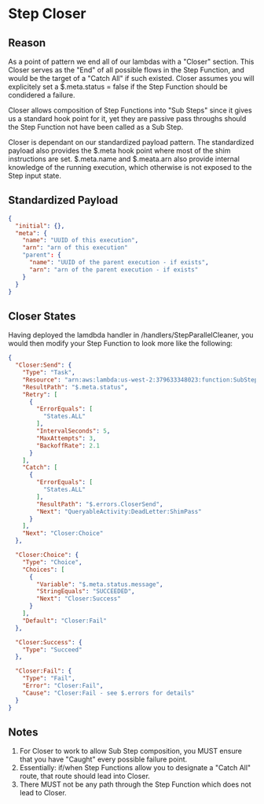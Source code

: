 # Step Closer

## Reason
As a point of pattern we end all of our lambdas with a "Closer" section.  This Closer serves as the "End" of all possible flows in the Step Function, and would be the target of a "Catch All" if such existed.  Closer assumes you will explicitely set a $.meta.status = false if the Step Function should be condidered a failure.

Closer allows composition of Step Functions into "Sub Steps" since it gives us a standard hook point for it, yet they are passive pass throughs should the Step Function not have been called as a Sub Step.

Closer is dependant on our standardized payload pattern.  The standardized payload also provides the $.meta hook point where most of the shim instructions are set.  $.meta.name and $.meata.arn also provide internal knowledge of the running execution, which otherwise is not exposed to the Step input state.

## Standardized Payload
```json
{
  "initial": {},
  "meta": {
    "name": "UUID of this execution",
    "arn": "arn of this execution"
    "parent": {
      "name": "UUID of the parent execution - if exists",
      "arn": "arn of the parent execution - if exists"
    }
  }
}
```

## Closer States
Having deployed the lamdbda handler in /handlers/StepParallelCleaner, you would then modify your Step Function to look more like the following:
```json
{
  "Closer:Send": {
    "Type": "Task",
    "Resource": "arn:aws:lambda:us-west-2:379633348023:function:SubStepCloser",
    "ResultPath": "$.meta.status",
    "Retry": [
      {
        "ErrorEquals": [
          "States.ALL"
        ],
        "IntervalSeconds": 5,
        "MaxAttempts": 3,
        "BackoffRate": 2.1
      }
    ],
    "Catch": [
      {
        "ErrorEquals": [
          "States.ALL"
        ],
        "ResultPath": "$.errors.CloserSend",
        "Next": "QueryableActivity:DeadLetter:ShimPass"
      }
    ],
    "Next": "Closer:Choice"
  },

  "Closer:Choice": {
    "Type": "Choice",
    "Choices": [
      {
        "Variable": "$.meta.status.message",
        "StringEquals": "SUCCEEDED",
        "Next": "Closer:Success"
      }
    ],
    "Default": "Closer:Fail"
  },

  "Closer:Success": {
    "Type": "Succeed"
  },

  "Closer:Fail": {
    "Type": "Fail",
    "Error": "Closer:Fail",
    "Cause": "Closer:Fail - see $.errors for details"
  }
}
```

## Notes
1. For Closer to work to allow Sub Step composition, you MUST ensure that you have "Caught" every possible failure point.  
2. Essentially: if/when Step Functions allow you to designate a "Catch All" route, that route should lead into Closer.
3. There MUST not be any path through the Step Function which does not lead to Closer.


